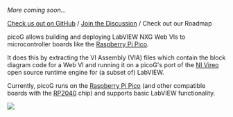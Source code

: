 _More coming soon..._

[Check us out on GitHub](https://github.com/PicoG/) / [Join the Discussion](https://github.com/PicoG/PicoG/discussions) / Check out our Roadmap

picoG allows building and deploying LabVIEW NXG Web VIs to microcontroller boards like the [Raspberry Pi Pico](https://www.raspberrypi.org/products/raspberry-pi-pico/).

It does this by extracting the VI Assembly (VIA) files which contain the block diagram code for a Web VI and running it on a picoG's port of the [NI Vireo](https://github.com/ni/VireoSDK) open source runtime engine for (a subset of) LabVIEW.

Currently, picoG runs on the [Raspberry Pi Pico](https://www.raspberrypi.org/products/raspberry-pi-pico/) (and other compatible boards with the [RP2040](https://www.raspberrypi.org/documentation/rp2040/getting-started/) chip) and supports basic LabVIEW functionality.

![](https://user-images.githubusercontent.com/381432/127722850-715e39de-9642-4bb7-ae5c-262b6610d3c8.gif)
